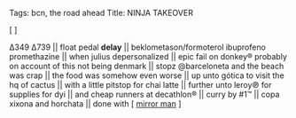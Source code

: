 Tags: bcn, the road ahead 
Title: NINJA TAKEOVER 
  
[ []() ]

Δ349 Δ739 || 
float pedal **delay** || 
beklometason/formoterol ibuprofeno promethazine || 
when julius depersonalized || 
epic fail on donkey® probably on account of this not being denmark || 
stopz @barceloneta and the beach was crap || 
the food was somehow even worse || 
up unto gótica to visit the hq of cactus || 
with a little pitstop for chai latte || 
further unto leroy℗ for supplies for dyi || 
and cheap runners at decathlon® || 
curry by #1™ || 
copa xixona and horchata || 
done with [ [mirror man](https://www.goodreads.com/book/show/58678775) ]